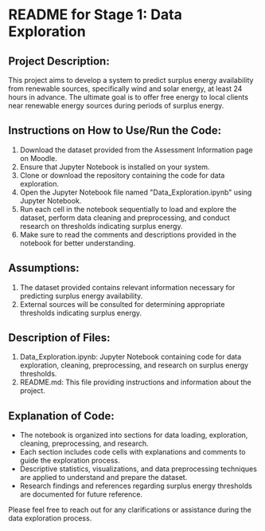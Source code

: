 # README for Stage 1: Data Exploration

## Project Description:
This project aims to develop a system to predict surplus energy availability from renewable sources, specifically wind and solar energy, at least 24 hours in advance. The ultimate goal is to offer free energy to local clients near renewable energy sources during periods of surplus energy.

## Instructions on How to Use/Run the Code:
1. Download the dataset provided from the Assessment Information page on Moodle.
2. Ensure that Jupyter Notebook is installed on your system.
3. Clone or download the repository containing the code for data exploration.
4. Open the Jupyter Notebook file named "Data_Exploration.ipynb" using Jupyter Notebook.
5. Run each cell in the notebook sequentially to load and explore the dataset, perform data cleaning and preprocessing, and conduct research on thresholds indicating surplus energy.
6. Make sure to read the comments and descriptions provided in the notebook for better understanding.

## Assumptions:
1. The dataset provided contains relevant information necessary for predicting surplus energy availability.
2. External sources will be consulted for determining appropriate thresholds indicating surplus energy.

## Description of Files:
1. Data_Exploration.ipynb: Jupyter Notebook containing code for data exploration, cleaning, preprocessing, and research on surplus energy thresholds.
2. README.md: This file providing instructions and information about the project.

## Explanation of Code:
- The notebook is organized into sections for data loading, exploration, cleaning, preprocessing, and research.
- Each section includes code cells with explanations and comments to guide the exploration process.
- Descriptive statistics, visualizations, and data preprocessing techniques are applied to understand and prepare the dataset.
- Research findings and references regarding surplus energy thresholds are documented for future reference.



Please feel free to reach out for any clarifications or assistance during the data exploration process.
